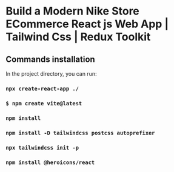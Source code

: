 # Build a Modern Nike Store ECommerce React js Web App | Tailwind Css | Redux Toolkit

## Commands installation

In the project directory, you can run:

### `npx create-react-app ./`
### `$ npm create vite@latest`
### `npm install`
### `npm install -D tailwindcss postcss autoprefixer`
### `npx tailwindcss init -p`
### `npm install @heroicons/react`
